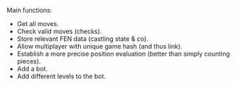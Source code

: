 Main functions:

-   Get all moves.
-   Check valid moves (checks).
-   Store relevant FEN data (castling state & co).
-   Allow multiplayer with unique game hash (and thus link).
-   Establish a more precise position evaluation (better than simply counting pieces).
-   Add a bot.
-   Add different levels to the bot.
